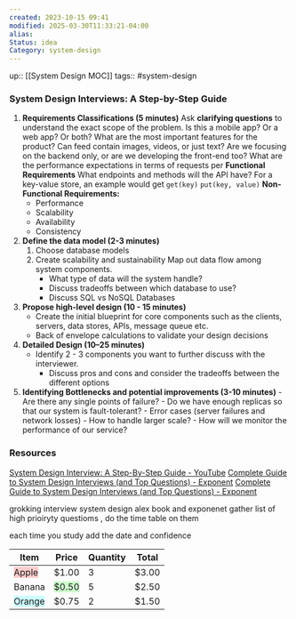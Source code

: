 ```yaml
---
created: 2023-10-15 09:41
modified: 2025-03-30T11:33:21-04:00
alias: 
Status: idea
Category: system-design
---
```

up:: [[System Design MOC]]
tags:: #system-design

### System Design Interviews: A Step-by-Step Guide

1. **Requirements Classifications (5 minutes)**
	Ask **clarifying questions** to understand the exact scope of the problem.
		Is this a mobile app? Or a web app? Or both?
		What are the most important features for the product?
		Can feed contain images, videos, or just text?
		Are we focusing on the backend only, or are we developing the front-end too?
		What are the performance expectations in terms of requests per
	**Functional Requirements**
	What endpoints and methods will the API have? For a key-value store, an example would get
	`get(key)`
	`put(key, value)`
	**Non-Functional Requirements:**
	- Performance
	- Scalability
	- Availability
	- Consistency
2. **Define the data model (2-3 minutes)**
	1. Choose database models
	2. Create scalability and sustainability
	Map out data flow among system components.
		- What type of data will the system handle?
		- Discuss tradeoffs between which database to use?
		- Discuss SQL vs NoSQL Databases
3. **Propose high-level design (10 - 15 minutes)**
	- Create the initial blueprint for core components such as the clients, servers, data stores, APIs, message queue etc.
	- Back of envelope calculations to validate your design decisions
4. **Detailed Design (10–25 minutes)**
	- Identify 2 - 3 components you want to further discuss with the interviewer.
		- Discuss pros and cons and consider the tradeoffs between the different options
5. **Identifying Bottlenecks and potential improvements (3-10 minutes)**
		- Are there any single points of failure?
		- Do we have enough replicas so that our system is fault-tolerant?
		- Error cases (server failures and network losses)
		- How to handle larger scale?
		- How will we monitor the performance of our service?


### Resources
[System Design Interview: A Step-By-Step Guide - YouTube](https://www.youtube.com/watch?v=i7twT3x5yv8)
[Complete Guide to System Design Interviews (and Top Questions) - Exponent](https://www.tryexponent.com/blog/system-design-interview-guide)
[Complete Guide to System Design Interviews (and Top Questions) - Exponent](https://www.tryexponent.com/blog/system-design-interview-guide?src=footer)


grokking interview
system design alex book 
and exponenet
gather list of high prioiryty questioms , do the time table on them

each time you study add the date and confidence


| Item                                                    | Price                                                   | Quantity | Total  |
| ------------------------------------------------------- | ------------------------------------------------------- | -------- | ------ |
| <span style="background-color:#ffcccc;"> Apple </span>  | \$1.00                                                  | 3        | \$3.00 |
| Banana                                                  | <span style="background-color:#ccffcc;"> \$0.50 </span> | 5        | \$2.50 |
| <span style="background-color:#ccffff;"> Orange </span> | \$0.75                                                  | 2        | \$1.50 |
